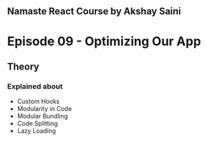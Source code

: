 ## Namaste React Course by Akshay Saini

# Episode 09 - Optimizing Our App

## Theory

### Explained about

- Custom Hooks
- Modularity in Code
- Modular Bundling
- Code Splitting
- Lazy Loading
